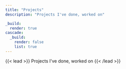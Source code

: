 ```yaml
---
title: "Projects"
description: "Projects I've done, worked on"

_build:
  render: true
cascade:
  _build:
    render: false
    list: true
---
```


{{< lead >}}
Projects I've done, worked on
{{< /lead >}}
